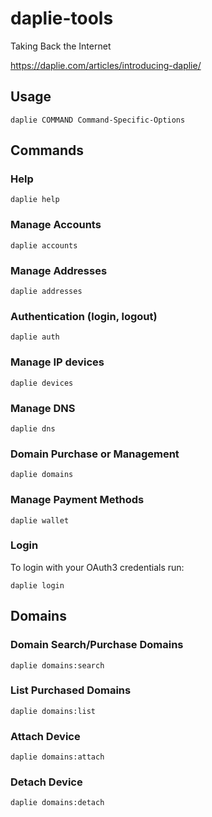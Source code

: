 # daplie-tools
Taking Back the Internet

https://daplie.com/articles/introducing-daplie/


<h2>Usage</h2>

`daplie COMMAND Command-Specific-Options`

<h2>Commands</h2>

<h3>Help</h3>

`daplie help`

<h3>Manage Accounts</h3>

`daplie accounts`

<h3>Manage Addresses</h3>
  
`daplie addresses`
  
<h3>Authentication (login, logout)</h3>

`daplie auth`
 
<h3>Manage IP devices</h3>

`daplie devices`
  
<h3>Manage DNS</h3>

`daplie dns`

<h3>Domain Purchase or Management</h3>

`daplie domains`

<h3>Manage Payment Methods</h3>
  
`daplie wallet`
  
<h3>Login</h3>

To login with your OAuth3 credentials run:

`daplie login`

<h2>Domains</h2>

<h3>Domain Search/Purchase Domains</h3>

`daplie domains:search`

<h3>List Purchased Domains</h3>

`daplie domains:list`

<h3>Attach Device</h3>

`daplie domains:attach`

<h3>Detach Device</h3>

`daplie domains:detach`
